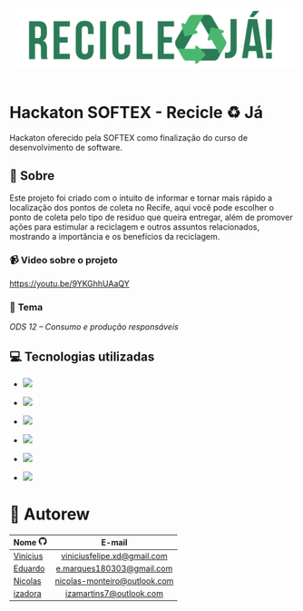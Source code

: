 <center><img src="resources/view/images/recicleja-logo.png"></center>

<br/>

# Hackaton SOFTEX - Recicle :recycle: Já
Hackaton oferecido pela SOFTEX como finalização do curso de desenvolvimento de software.

## :memo: **Sobre**
Este projeto foi criado com o intuito de informar e tornar mais rápido a localização dos pontos de coleta no Recife, aqui você pode escolher o ponto de coleta pelo tipo de residuo que queira entregar, além de promover ações para estimular a reciclagem e outros assuntos relacionados, mostrando a importância e os benefícios da reciclagem.

### :video_camera: **Video sobre o projeto**

https://youtu.be/9YKGhhUAaQY

### :speech_balloon: **Tema**

*ODS 12 – Consumo e produção responsáveis*

## :computer: **Tecnologias utilizadas**
 
- ![](https://img.shields.io/badge/PHP-777BB4?style=for-the-badge&logo=php&logoColor=white)

- ![](https://img.shields.io/badge/HTML5-E34F26?style=for-the-badge&logo=html5&logoColor=white)

- ![](https://img.shields.io/badge/CSS3-1572B6?style=for-the-badge&logo=css3&logoColor=white)

- ![](https://img.shields.io/badge/JavaScript-323330?style=for-the-badge&logo=javascript&logoColor=F7DF1E)

- ![](https://img.shields.io/badge/MySQL-00000F?style=for-the-badge&logo=mysql&logoColor=white)

- ![](https://img.shields.io/badge/Bootstrap-563D7C?style=for-the-badge&logo=bootstrap&logoColor=white)

# :busts_in_silhouette: **Autorew**
Nome <img src="https://raw.githubusercontent.com/devicons/devicon/2809b567852a4648062a2d3e7c1c531367458c0b/icons/github/github-original.svg" height="15"> | E-mail
:---|:---:
[Vinícius](https://github.com/viniciusFelipeS) | viniciusfelipe.xd@gmail.com 
[Eduardo](https://github.com/EM180303) | e.marques180303@gmail.com
[Nicolas](https://github.com/nicolasmonteiro) | nicolas-monteiro@outlook.com
[izadora](https://github.com/izadora-oliveira) | izamartins7@outlook.com
 


